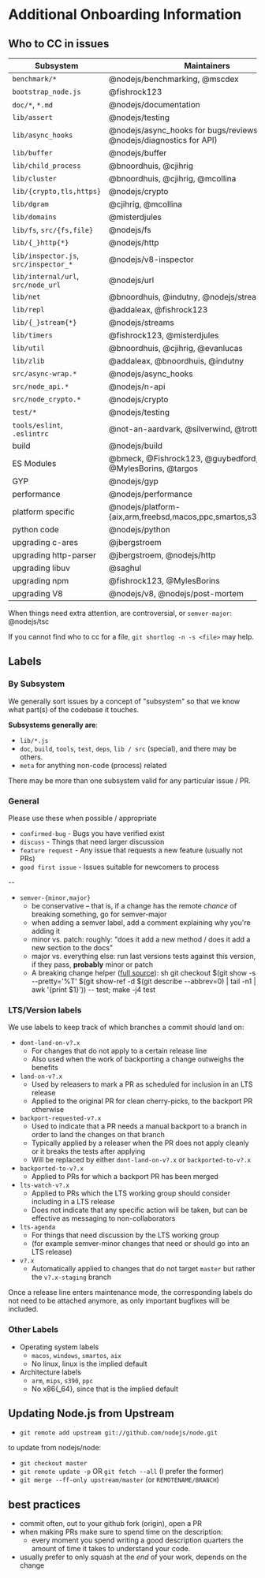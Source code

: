 # Additional Onboarding Information

## Who to CC in issues

| Subsystem                             | Maintainers                                                             |
| ------------------------------------- | ----------------------------------------------------------------------- |
| `benchmark/*`                         | @nodejs/benchmarking, @mscdex                                           |
| `bootstrap_node.js`                   | @fishrock123                                                            |
| `doc/*`, `*.md`                       | @nodejs/documentation                                                   |
| `lib/assert`                          | @nodejs/testing                                                         |
| `lib/async_hooks`                     | @nodejs/async\_hooks for bugs/reviews (+ @nodejs/diagnostics for API) |
| `lib/buffer`                          | @nodejs/buffer                                                          |
| `lib/child_process`                   | @bnoordhuis, @cjihrig                                                   |
| `lib/cluster`                         | @bnoordhuis, @cjihrig, @mcollina                                        |
| `lib/{crypto,tls,https}`              | @nodejs/crypto                                                          |
| `lib/dgram`                           | @cjihrig, @mcollina                                                     |
| `lib/domains`                         | @misterdjules                                                           |
| `lib/fs`, `src/{fs,file}`             | @nodejs/fs                                                              |
| `lib/{_}http{*}`                      | @nodejs/http                                                            |
| `lib/inspector.js`, `src/inspector_*` | @nodejs/v8-inspector                                                    |
| `lib/internal/url`, `src/node_url`    | @nodejs/url                                                             |
| `lib/net`                             | @bnoordhuis, @indutny, @nodejs/streams                                  |
| `lib/repl`                            | @addaleax, @fishrock123                                                 |
| `lib/{_}stream{*}`                    | @nodejs/streams                                                         |
| `lib/timers`                          | @fishrock123, @misterdjules                                             |
| `lib/util`                            | @bnoordhuis, @cjihrig, @evanlucas                                       |
| `lib/zlib`                            | @addaleax, @bnoordhuis, @indutny                                        |
| `src/async-wrap.*`                    | @nodejs/async\_hooks                                                  |
| `src/node_api.*`                      | @nodejs/n-api                                                           |
| `src/node_crypto.*`                   | @nodejs/crypto                                                          |
| `test/*`                              | @nodejs/testing                                                         |
| `tools/eslint`, `.eslintrc`           | @not-an-aardvark, @silverwind, @trott                                   |
| build                                 | @nodejs/build                                                           |
| ES Modules                            | @bmeck, @Fishrock123, @guybedford, @MylesBorins, @targos                |
| GYP                                   | @nodejs/gyp                                                             |
| performance                           | @nodejs/performance                                                     |
| platform specific                     | @nodejs/platform-{aix,arm,freebsd,macos,ppc,smartos,s390,windows}       |
| python code                           | @nodejs/python                                                          |
| upgrading c-ares                      | @jbergstroem                                                            |
| upgrading http-parser                 | @jbergstroem, @nodejs/http                                              |
| upgrading libuv                       | @saghul                                                                 |
| upgrading npm                         | @fishrock123, @MylesBorins                                              |
| upgrading V8                          | @nodejs/v8, @nodejs/post-mortem                                         |

When things need extra attention, are controversial, or `semver-major`: @nodejs/tsc

If you cannot find who to cc for a file, `git shortlog -n -s <file>` may help.

## Labels

### By Subsystem

We generally sort issues by a concept of "subsystem" so that we know what part(s) of the codebase it touches.

**Subsystems generally are**:

* `lib/*.js`
* `doc`, `build`, `tools`, `test`, `deps`, `lib / src` (special), and there may be others.
* `meta` for anything non-code (process) related

There may be more than one subsystem valid for any particular issue / PR.

### General

Please use these when possible / appropriate

* `confirmed-bug` - Bugs you have verified exist
* `discuss` - Things that need larger discussion
* `feature request` - Any issue that requests a new feature (usually not PRs)
* `good first issue` - Issues suitable for newcomers to process

--

* `semver-{minor,major}` 
  * be conservative – that is, if a change has the remote *chance* of breaking something, go for semver-major
  * when adding a semver label, add a comment explaining why you're adding it
  * minor vs. patch: roughly: "does it add a new method / does it add a new section to the docs"
  * major vs. everything else: run last versions tests against this version, if they pass, **probably** minor or patch
  * A breaking change helper ([full source](https://gist.github.com/chrisdickinson/ba532fa0e4e243fb7b44)): 
        sh
        git checkout $(git show -s --pretty='%T' $(git show-ref -d $(git describe --abbrev=0) | tail -n1 | awk '{print $1}')) -- test; make -j4 test

### LTS/Version labels

We use labels to keep track of which branches a commit should land on:

* `dont-land-on-v?.x` 
  * For changes that do not apply to a certain release line
  * Also used when the work of backporting a change outweighs the benefits
* `land-on-v?.x` 
  * Used by releasers to mark a PR as scheduled for inclusion in an LTS release
  * Applied to the original PR for clean cherry-picks, to the backport PR otherwise
* `backport-requested-v?.x` 
  * Used to indicate that a PR needs a manual backport to a branch in order to land the changes on that branch
  * Typically applied by a releaser when the PR does not apply cleanly or it breaks the tests after applying
  * Will be replaced by either `dont-land-on-v?.x` or `backported-to-v?.x`
* `backported-to-v?.x` 
  * Applied to PRs for which a backport PR has been merged
* `lts-watch-v?.x` 
  * Applied to PRs which the LTS working group should consider including in a LTS release
  * Does not indicate that any specific action will be taken, but can be effective as messaging to non-collaborators
* `lts-agenda` 
  * For things that need discussion by the LTS working group
  * (for example semver-minor changes that need or should go into an LTS release)
* `v?.x` 
  * Automatically applied to changes that do not target `master` but rather the `v?.x-staging` branch

Once a release line enters maintenance mode, the corresponding labels do not need to be attached anymore, as only important bugfixes will be included.

### Other Labels

* Operating system labels 
  * `macos`, `windows`, `smartos`, `aix`
  * No linux, linux is the implied default
* Architecture labels 
  * `arm`, `mips`, `s390`, `ppc`
  * No x86{_64}, since that is the implied default

## Updating Node.js from Upstream

* `git remote add upstream git://github.com/nodejs/node.git`

to update from nodejs/node:

* `git checkout master`
* `git remote update -p` OR `git fetch --all` (I prefer the former)
* `git merge --ff-only upstream/master` (or `REMOTENAME/BRANCH`)

## best practices

* commit often, out to your github fork (origin), open a PR
* when making PRs make sure to spend time on the description: 
  * every moment you spend writing a good description quarters the amount of time it takes to understand your code.
* usually prefer to only squash at the *end* of your work, depends on the change